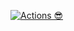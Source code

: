 [![Actions 😎](https://github.com/jackchen1210/2D_GTA_TW/actions/workflows/main.yml/badge.svg)](https://github.com/jackchen1210/2D_GTA_TW/actions/workflows/main.yml)
